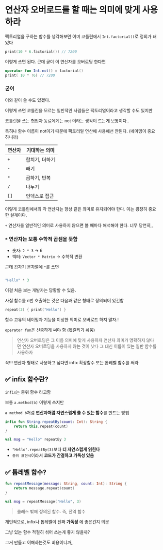# 연산자 오버로드를 할 때는 의미에 맞게 사용하라

팩토리얼을 구하는 함수를 생각해보면 이미 코틀린에서 `Int.factorial()`로 정의가 돼있다

```kotlin
print(10 * 6.factorial()) // 7200
```

이렇게 쓰면 된다. 근데 굳이 이 연산자를 오버로딩 한다면

```kotlin
operator fun Int.not() = factorial()
print( 10 * !6) // 7200
```

### 굳이

이와 같이 쓸 수도 있겠다.

이렇게 쓰면 코틀린을 모르는 일반적인 사람들은 팩토리얼이라고 생각할 수도 있지만

코틀린을 쓰는 협업자 동료에게는 not 이라는 생각이 드는게 보통이다..

특히나 함수 이름이 not이기 때문에 팩토리얼 연산에 사용해선 안된다. (네이밍이 중요하니까)

| 연산자 | 기대하는 의미 |
| --- | --- |
| `+` | 합치기, 더하기 |
| `-` | 빼기 |
| `*` | 곱하기, 반복 |
| `/` | 나누기 |
| `[]` | 인덱스로 접근 |

이렇게 코틀린에서의 각 연산자는 항상 같은 의미로 유지되어야 한다. 이는 굉장히 중요한 설계이다.

`+` 연산자를 일반적인 의미로 사용하지 않으면 볼 때마다 해석해야 한다. 너무 당연히,,

### `*` 연산자는 보통 **수학적 곱셈**을 뜻함

- 숫자: `2 * 3` → 6
- 벡터: `Vector * Matrix` → 수학적 변환

근데 갑자기 문자열에 `*`를 쓰면

```kotlin

"Hello" * 3 

```

이걸 처음 보는 개발자는 당황할 수 있음.

사실 함수를 n번 호출하는 것은 다음과 같은 형태로 정의되어 있긴함

```kotlin
repeat(3) { print("Hello") }
```

함수 고유의 네이밍과 기능을 이상한 의미로 오버로드 하지 말자.!

`operator fun`은 신중하게 써야 함 (헷갈리기 쉬움)

> 연산자 오버로딩은 그 이름 의미에 맞게 사용하자
연산자 의미가 명확하지 않다면 연산자 오버로딩을 사용하지 않는 것이 낫다
그 대신 이름이 있는 일반 함수를 사용하자

꼭!!! 연산자 형태로 사용하고 싶다면 infix 확장함수 또는 톱레벨 함수를 써라
>

## ✅ infix 함수란?

`infix`는 중위 함수 라고함

보통 `a.method(b)` 이렇게 쓰지만

`a method b`처럼 **연산자처럼 자연스럽게 쓸 수 있는 함수**를 만드는 방법

```kotlin
infix fun String.repeatBy(count: Int): String {
    return this.repeat(count)
}

val msg = "Hello" repeatBy 3
```

- `"Hello".repeatBy(3)`보다 **더 자연스럽게 읽힌다**
- `중위 표현식`이라서 **코드가 간결하고 가독성 있음**

## ✅ 톱레벨 함수?

```kotlin
fun repeatMessage(message: String, count: Int): String {
    return message.repeat(count)
}

val msg = repeatMessage("Hello", 3)

```

> 클래스 밖에 정의된 함수.
즉, 전역 함수
>

개인적으로, infix나 톱레벨이 진짜 **가독성** 에 좋은건지 의문

그냥 있는 함수 적절히 섞어 쓰는게 좋지 않을까?

그거 만들고 이해하는것도 비용이니까,,